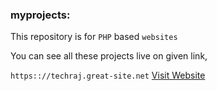 ### myprojects:
This repository is for `PHP` based `websites`

You can see all these projects live on given link,

`https:://techraj.great-site.net`
[Visit Website](https://techraj.great-site.net "tech@RAj")
